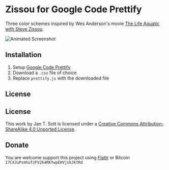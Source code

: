 # Zissou for Google Code Prettify

Three color schemes inspired by Wes Anderson's movie [The Life Aquatic with Steve Zissou](http://www.imdb.com/title/tt0362270/).

![Animated Screenshot](https://raw.github.com/idleberg/Zissou-Google-Code-Prettify/master/images/screenshot.gif)

## Installation

1. Setup [Google Code Prettify](http://google-code-prettify.googlecode.com/svn/trunk/README.html)
2. Download a `.css` file of choice
3. Replace `prettify.js` with the downloaded file

## License

## License

This work by Jan T. Sott is licensed under a [Creative Commons Attribution-ShareAlike 4.0 Unported License](http://creativecommons.org/licenses/by-sa/4.0/deed.en_US).

## Donate

You are welcome support this project using [Flattr](https://flattr.com/submit/auto?user_id=idleberg&url=https://github.com/idleberg/Zissou-Google-Code-Prettify) or Bitcoin `17CXJuPsmhuTzFV2k4RKYwpEHVjskJktRd`